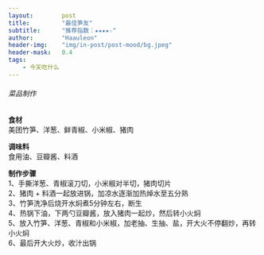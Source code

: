 ```yaml
---
layout:        post
title:         "最佳笋友"
subtitle:      "推荐指数：★★★★☆"
author:        "Haauleon"
header-img:    "img/in-post/post-mood/bg.jpeg"
header-mask:   0.4
tags:
    - 今天吃什么
---
```


###### 菜品制作
**食材**     
美团竹笋、洋葱、鲜青椒、小米椒、猪肉        

**调味料**      
食用油、豆瓣酱、料酒         

**制作步骤**     
1、手撕洋葱、青椒滚刀切，小米椒对半切，猪肉切片     
2、猪肉 + 料酒一起放进锅，加凉水逐渐加热焯水至五分熟       
3、竹笋洗净后烧开水焖煮5分钟左右，断生     
4、热锅下油，下两勺豆瓣酱，放入猪肉一起炒，然后转小火焖      
5、放入竹笋、洋葱、青椒和小米椒，加老抽、生抽、盐，开大火不停翻炒，再转小火焖      
6、最后开大火炒，收汁出锅    